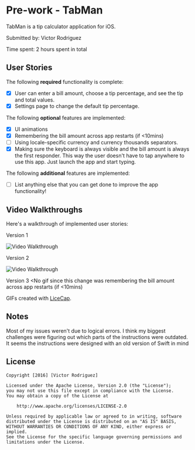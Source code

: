 # Pre-work - TabMan

TabMan is a tip calculator application for iOS.

Submitted by: Victor Rodriguez

Time spent: 2 hours spent in total

## User Stories

The following **required** functionality is complete:

* [X] User can enter a bill amount, choose a tip percentage, and see the tip and total values.
* [X] Settings page to change the default tip percentage.

The following **optional** features are implemented:
* [X] UI animations
* [X] Remembering the bill amount across app restarts (if <10mins)
* [ ] Using locale-specific currency and currency thousands separators.
* [X] Making sure the keyboard is always visible and the bill amount is always the first responder. This way the user doesn't have to tap anywhere to use this app. Just launch the app and start typing.

The following **additional** features are implemented:

- [ ] List anything else that you can get done to improve the app functionality!

## Video Walkthroughs 
Here's a walkthrough of implemented user stories:

Version 1

<img src='http://i.imgur.com/9TpITLH.gif' title='Version 1' width='' alt='Video Walkthrough' />

Version 2

<img src='http://i.imgur.com/Ql4hCew.gif' title='Version 2' width='' alt='Video Walkthrough' />


Version 3
<No gif since this change was remembering the bill amount across app restarts (if <10mins)

GIFs created with [LiceCap](http://www.cockos.com/licecap/).

## Notes

Most of my issues weren't due to logical errors. I think my biggest challenges were figuring out which parts of the instructions were outdated. It seems the instructions were designed with an old version of Swift in mind

## License

    Copyright [2016] [Victor Rodriguez]

    Licensed under the Apache License, Version 2.0 (the "License");
    you may not use this file except in compliance with the License.
    You may obtain a copy of the License at

        http://www.apache.org/licenses/LICENSE-2.0

    Unless required by applicable law or agreed to in writing, software
    distributed under the License is distributed on an "AS IS" BASIS,
    WITHOUT WARRANTIES OR CONDITIONS OF ANY KIND, either express or implied.
    See the License for the specific language governing permissions and
    limitations under the License.
